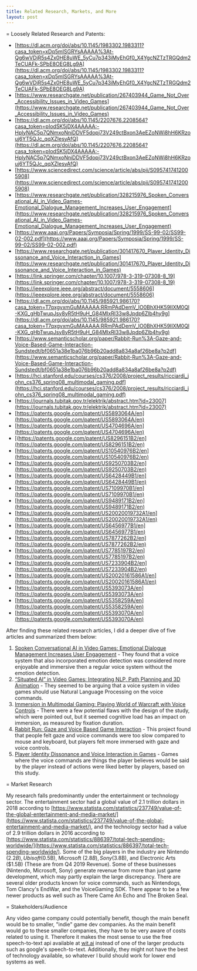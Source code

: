 ```yaml
---
title: Related Research, Markets, and More
layout: post
---
```

= Loosely Related Research and Patents:

- [https://dl.acm.org/doi/abs/10.1145/1983302.1983311?casa_token=xDq5mISGRYsAAAAA%3At-Qg6wVDjR5s4Zx0HE8uWE_5yCu7p343iMyEhGf0_X4YgcNZTzTRGQdm2TeCUAFk-SPbE8OEG8Lg9A](https://dl.acm.org/doi/abs/10.1145/1983302.1983311?casa_token=xDq5mISGRYsAAAAA%3At-Qg6wVDjR5s4Zx0HE8uWE_5yCu7p343iMyEhGf0_X4YgcNZTzTRGQdm2TeCUAFk-SPbE8OEG8Lg9A)
- [https://www.researchgate.net/publication/267403944_Game_Not_Over_Accessibility_Issues_in_Video_Games](https://www.researchgate.net/publication/267403944_Game_Not_Over_Accessibility_Issues_in_Video_Games)
- [https://dl.acm.org/doi/abs/10.1145/2207676.2208564?casa_token=pIodSK5jDX4AAAAA:-HplyNAC5p7QNmxoNniDDVF5dopj73V249ctBxon3AeEZoNWi8hH6KRzouj6YT5QJc_qqXZlesyAfQ](https://dl.acm.org/doi/abs/10.1145/2207676.2208564?casa_token=pIodSK5jDX4AAAAA:-HplyNAC5p7QNmxoNniDDVF5dopj73V249ctBxon3AeEZoNWi8hH6KRzouj6YT5QJc_qqXZlesyAfQ)
- [https://www.sciencedirect.com/science/article/abs/pii/S0957417412005908](https://www.sciencedirect.com/science/article/abs/pii/S0957417412005908)
- [https://www.researchgate.net/publication/328215976_Spoken_Conversational_AI_in_Video_Games-Emotional_Dialogue_Management_Increases_User_Engagement](https://www.researchgate.net/publication/328215976_Spoken_Conversational_AI_in_Video_Games-Emotional_Dialogue_Management_Increases_User_Engagement)
- [https://www.aaai.org/Papers/Symposia/Spring/1999/SS-99-02/SS99-02-002.pdf](https://www.aaai.org/Papers/Symposia/Spring/1999/SS-99-02/SS99-02-002.pdf)
- [https://www.researchgate.net/publication/301417670_Player_Identity_Dissonance_and_Voice_Interaction_in_Games](https://www.researchgate.net/publication/301417670_Player_Identity_Dissonance_and_Voice_Interaction_in_Games)
- [https://link.springer.com/chapter/10.1007/978-3-319-07308-8_19](https://link.springer.com/chapter/10.1007/978-3-319-07308-8_19)
- [https://ieeexplore.ieee.org/abstract/document/5558606](https://ieeexplore.ieee.org/abstract/document/5558606)
- [https://dl.acm.org/doi/abs/10.1145/985921.986170?casa_token=T7qxgvxmGuMAAAAA:RRmPAdDemV_IO0BhXHK59IIXM0Ql-KXG_gHbTwupJsy8yR5tH9uH_G84MIxRl33w8Jpdp6Zlb4hy9g](https://dl.acm.org/doi/abs/10.1145/985921.986170?casa_token=T7qxgvxmGuMAAAAA:RRmPAdDemV_IO0BhXHK59IIXM0Ql-KXG_gHbTwupJsy8yR5tH9uH_G84MIxRl33w8Jpdp6Zlb4hy9g)
- [https://www.semanticscholar.org/paper/Rabbit-Run%3A-Gaze-and-Voice-Based-Game-Interaction-Sundstedt/bf0651a38e1ba076b96b20add8a834a8af26be8a?p2df](https://www.semanticscholar.org/paper/Rabbit-Run%3A-Gaze-and-Voice-Based-Game-Interaction-Sundstedt/bf0651a38e1ba076b96b20add8a834a8af26be8a?p2df)
- [https://hci.stanford.edu/courses/cs376/2008/project_results/ricciardi_john_cs376_spring08_multimodal_gaming.pdf](https://hci.stanford.edu/courses/cs376/2008/project_results/ricciardi_john_cs376_spring08_multimodal_gaming.pdf)
- [https://journals.tubitak.gov.tr/elektrik/abstract.htm?id=23007](https://journals.tubitak.gov.tr/elektrik/abstract.htm?id=23007)
- [https://patents.google.com/patent/US5893064A/en](https://patents.google.com/patent/US5893064A/en)
- [https://patents.google.com/patent/US4704696A/en](https://patents.google.com/patent/US4704696A/en)
- [(https://patents.google.com/patent/US8296151B2/en](https://patents.google.com/patent/US8296151B2/en)
- [https://patents.google.com/patent/US10540976B2/en](https://patents.google.com/patent/US10540976B2/en)
- [https://patents.google.com/patent/US9250703B2/en](https://patents.google.com/patent/US9250703B2/en)
- [https://patents.google.com/patent/US6428449B1/en](https://patents.google.com/patent/US6428449B1/en)
- [https://patents.google.com/patent/US7109970B1/en](https://patents.google.com/patent/US7109970B1/en)
- [https://patents.google.com/patent/US9489171B2/en](https://patents.google.com/patent/US9489171B2/en)
- [https://patents.google.com/patent/US20020019732A1/en](https://patents.google.com/patent/US20020019732A1/en)
- [https://patents.google.com/patent/US6456977B1/en](https://patents.google.com/patent/US6456977B1/en)
- [https://patents.google.com/patent/US7877262B2/en](https://patents.google.com/patent/US7877262B2/en)
- [https://patents.google.com/patent/US7785197B2/en](https://patents.google.com/patent/US7785197B2/en)
- [https://patents.google.com/patent/US7233904B2/en](https://patents.google.com/patent/US7233904B2/en)
- [https://patents.google.com/patent/US20020161586A1/en](https://patents.google.com/patent/US20020161586A1/en)
- [https://patents.google.com/patent/US5393073A/en](https://patents.google.com/patent/US5393073A/en)
- [https://patents.google.com/patent/US5358259A/en](https://patents.google.com/patent/US5358259A/en)
- [https://patents.google.com/patent/US5393070A/en](https://patents.google.com/patent/US5393070A/en)

After finding these related research articles, I did a deeper dive of five articles and summarized them below:
1. [Spoken Conversational AI in Video Games: Emotional Dialogue Management Increases User Engagement](https://www.researchgate.net/publication/328215976_Spoken_Conversational_AI_in_Video_Games-Emotional_Dialogue_Management_Increases_User_Engagement) - They found that a voice system that also incorporated emotion detection was considered more enjoyable and immersive then a regular voice system without the emotion detection.
2. [“Situated AI” in Video Games: Integrating NLP, Path Planning and 3D Animation](https://www.aaai.org/Papers/Symposia/Spring/1999/SS-99-02/SS99-02-002.pdf) - They seemed to be arguing that a voice system in video games should use Natural Language Processing on the voice commands.
3. [Immersion in Multimodal Gaming: Playing World of Warcraft with Voice Controls](https://hci.stanford.edu/courses/cs376/2008/project_results/ricciardi_john_cs376_spring08_multimodal_gaming.pdf) - There were a few potential flaws with the design of the study, which were pointed out, but it seemed cognitive load has an impact on immersion, as measured by fixation duration.
4. [Rabbit Run: Gaze and Voice Based Game Interaction](https://www.semanticscholar.org/paper/Rabbit-Run%3A-Gaze-and-Voice-Based-Game-Interaction-Sundstedt/bf0651a38e1ba076b96b20add8a834a8af26be8a?p2df) - This project found that people felt gaze and voice commands were too slow compared to mouse and keyboard, but players felt more immersed with gaze and voice controls.
5. [Player Identity Dissonance and Voice Interaction in Games](https://www.researchgate.net/publication/301417670_Player_Identity_Dissonance_and_Voice_Interaction_in_Games) - Games where the voice commands are things the player believes would be said by the player instead of actions were liked better by players, based on this study.

= Market Research

My research falls predominantly under the entertainment or technology sector. The entertainment sector had a global value of 2.1 trillion dollars in 2018 according to [https://www.statista.com/statistics/237749/value-of-the-global-entertainment-and-media-market/](https://www.statista.com/statistics/237749/value-of-the-global-entertainment-and-media-market/), and the technology sector had a value of 2.9 trillion dollars in 2016 according to [https://www.statista.com/statistics/886397/total-tech-spending-worldwide/](https://www.statista.com/statistics/886397/total-tech-spending-worldwide/). Some of the big players in the industry are Nintendo ($2.2B), Ubisoft ($0.5B), Microsoft ($2.8B), Sony ($3.8B), and Electronic Arts ($1.5B) (These are from Q4 2019 Revenue). Some of these businesses (Nintendo, Microsoft, Sony) generate revenue from more than just game development, which may partly explain the large discrepancy. There are several older products known for voice commands, such as Nintendogs, Tom Clancy's EndWar, and the VoiceGaming SDK. There appear to be a few newer products as well such as There Came An Echo and The Broken Seal.

= Stakeholders/Audience

Any video game company could potentially benefit, though the main benefit would be to smaller, "indie" game dev companies. As the main benefit would go to these smaller companies, they have to be very aware of costs related to using it. Therefore it makes the most sense to use the free speech-to-text api available at [wit.ai](https://wit.ai) instead of one of the larger products such  as google's speech-to-text. Additionally, they might not have the best of technology available, so whatever I build should work for lower end systems as well.
